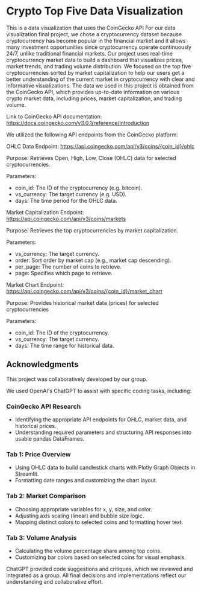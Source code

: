 # Crypto Top Five Data Visualization
This is a data visualization that uses the CoinGecko API
For our data visualization final project, we chose a cryptocurrency dataset because cryptocurrency has become popular in the financial market and it allows many investment opportunities since cryptocurrency operate continuously 24/7, unlike traditional financial markets. Our project uses real-time cryptocurrency market data to build a dashboard that visualizes prices, market trends, and trading volume distribution. We focused on the top five cryptocurrencies sorted by market capitalization to help our users get a better understanding of the current market in cryptocurrency with clear and informative visualizations.
The data we used in this project is obtained from the CoinGecko API, which provides up-to-date information on various crypto market data, including prices, market capitalization, and trading volume.

Link to CoinGecko API documentation: https://docs.coingecko.com/v3.0.1/reference/introduction

We utilized the following API endpoints from the CoinGecko platform:

OHLC Data Endpoint:
https://api.coingecko.com/api/v3/coins/{coin_id}/ohlc

Purpose: Retrieves Open, High, Low, Close (OHLC) data for selected cryptocurrencies.

Parameters:
- coin_id: The ID of the cryptocurrency (e.g. bitcoin).
- vs_currency: The target currency (e.g. USD).
- days: The time period for the OHLC data.

Market Capitalization Endpoint:
https://api.coingecko.com/api/v3/coins/markets 

Purpose: Retrieves the top cryptocurrencies by market capitalization.

Parameters:
- vs_currency: The target currency.
- order: Sort order by market cap (e.g., market cap descending).
- per_page: The number of coins to retrieve.
- page: Specifies which page to retrieve.

Market Chart Endpoint:
https://api.coingecko.com/api/v3/coins/{coin_id}/market_chart

Purpose: Provides historical market data (prices) for selected cryptocurrencies

Parameters:
- coin_id: The ID of the cryptocurrency.
- vs_currency: The target currency.
- days: The time range for historical data.

## Acknowledgments
This project was collaboratively developed by our group.

We used OpenAI's ChatGPT to assist with specific coding tasks, including:

### CoinGecko API Research
- Identifying the appropriate API endpoints for OHLC, market data, and historical prices.
- Understanding required parameters and structuring API responses into usable pandas DataFrames.

### Tab 1: Price Overview
- Using OHLC data to build candlestick charts with Plotly Graph Objects in Streamlit.
- Formatting date ranges and customizing the chart layout.

### Tab 2: Market Comparison
- Choosing appropriate variables for x, y, size, and color.
- Adjusting axis scaling (linear) and bubble size logic.
- Mapping distinct colors to selected coins and formatting hover text.

### Tab 3: Volume Analysis
- Calculating the volume percentage share among top coins.
- Customizing bar colors based on selected coins for visual emphasis.

ChatGPT provided code suggestions and critiques, which we reviewed and integrated as a group. All final decisions and implementations reflect our understanding and collaborative effort.

